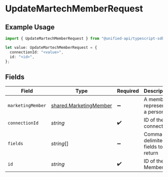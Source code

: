 # UpdateMartechMemberRequest

## Example Usage

```typescript
import { UpdateMartechMemberRequest } from "@unified-api/typescript-sdk/sdk/models/operations";

let value: UpdateMartechMemberRequest = {
  connectionId: "<value>",
  id: "<id>",
};
```

## Fields

| Field                                                                   | Type                                                                    | Required                                                                | Description                                                             |
| ----------------------------------------------------------------------- | ----------------------------------------------------------------------- | ----------------------------------------------------------------------- | ----------------------------------------------------------------------- |
| `marketingMember`                                                       | [shared.MarketingMember](../../../sdk/models/shared/marketingmember.md) | :heavy_minus_sign:                                                      | A member represents a person                                            |
| `connectionId`                                                          | *string*                                                                | :heavy_check_mark:                                                      | ID of the connection                                                    |
| `fields`                                                                | *string*[]                                                              | :heavy_minus_sign:                                                      | Comma-delimited fields to return                                        |
| `id`                                                                    | *string*                                                                | :heavy_check_mark:                                                      | ID of the Member                                                        |